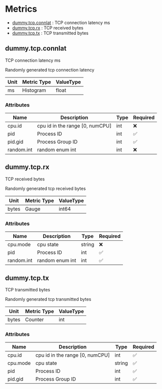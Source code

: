 # Metrics
- [dummy.tcp.connlat](#dummytcpconnlat) : TCP connection latency ms
- [dummy.tcp.rx](#dummytcprx) : TCP received bytes
- [dummy.tcp.tx](#dummytcptx) : TCP transmitted bytes


## dummy.tcp.connlat

TCP connection latency ms

Randomly generated tcp connection latency

| Unit | Metric Type | ValueType |
| ---- | ------------ | --------- |
| ms | Histogram | float|

### Attributes

| Name | Description | Type | Required |
|------|-------------|------| ------- |
| cpu.id | cpu id in the range [0, numCPU] | int | ❌ |
| pid | Process ID | int | ✅ |
| pid.gid | Process Group ID | int | ✅ |
| random.int | random enum int | int | ❌ |


## dummy.tcp.rx

TCP received bytes

Randomly generated tcp received bytes

| Unit | Metric Type | ValueType |
| ---- | ------------ | --------- |
| bytes | Gauge | int64|

### Attributes

| Name | Description | Type | Required |
|------|-------------|------| ------- |
| cpu.mode | cpu state | string | ❌ |
| pid | Process ID | int | ✅ |
| random.int | random enum int | int | ✅ |


## dummy.tcp.tx

TCP transmitted bytes

Randomly generated tcp transmitted bytes

| Unit | Metric Type | ValueType |
| ---- | ------------ | --------- |
| bytes | Counter | int|

### Attributes

| Name | Description | Type | Required |
|------|-------------|------| ------- |
| cpu.id | cpu id in the range [0, numCPU] | int | ✅ |
| cpu.mode | cpu state | string | ✅ |
| pid | Process ID | int | ✅ |
| pid.gid | Process Group ID | int | ✅ |

